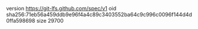 version https://git-lfs.github.com/spec/v1
oid sha256:71eb56a459ddb9e96f4a4c89c3403552ba64c9c996c0096f144d4d0ffa598698
size 29700
